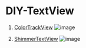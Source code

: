 # DIY-TextView

1. [ColorTrackView][ColorTrackView]
![image](https://github.com/VeiZhang/MyTextView/blob/master/images/ColorTrackView.gif)

2. [ShimmerTextView][ShimmerTextView]
![image](https://github.com/VeiZhang/MyTextView/blob/master/images/ShimmerTextView.gif)


[ColorTrackView]:https://github.com/VeiZhang/DIY-TextView/blob/master/ShimmerTextView/src/main/java/com/excellence/shimmer/Widget/ColorTrackView.java
[ShimmerTextView]:https://github.com/VeiZhang/DIY-TextView/blob/master/ShimmerTextView/src/main/java/com/excellence/shimmer/Widget/GradientTextView.java